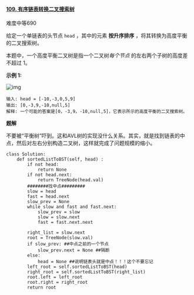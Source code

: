 #### [109. 有序链表转换二叉搜索树](https://leetcode-cn.com/problems/convert-sorted-list-to-binary-search-tree/)

难度中等690

给定一个单链表的头节点  `head` ，其中的元素 **按升序排序** ，将其转换为高度平衡的二叉搜索树。

本题中，一个高度平衡二叉树是指一个二叉树*每个节点* 的左右两个子树的高度差不超过 1。

 

**示例 1:**

![img](https://assets.leetcode.com/uploads/2020/08/17/linked.jpg)

```
输入: head = [-10,-3,0,5,9]
输出: [0,-3,9,-10,null,5]
解释: 一个可能的答案是[0，-3,9，-10,null,5]，它表示所示的高度平衡的二叉搜索树。
```

**题解**

不要被“平衡树”吓到。这和AVL树的实现没什么关系。其实，就是找到链表的中点，然后对左右分别构造二叉树，这样就完成了问题规模的缩小。

```
class Solution:
    def sortedListToBST(self, head) :
        if not head:
            return None
        if not head.next:
            return TreeNode(head.val)
        ########找中点#########
        slow = head
        fast = head.next
        slow_prev = None
        while slow and fast and fast.next:
            slow_prev = slow
            slow = slow.next
            fast = fast.next.next
            
        right_list = slow.next
        root = TreeNode(slow.val)
        if slow_prev: ##中点之前的一个节点
            slow_prev.next = None ##隔断
        else:
            head = None ##说明链表头就是中点！！！这个不要忘记
        left_root = self.sortedListToBST(head)
        right_root = self.sortedListToBST(right_list)
        root.left = left_root
        root.right = right_root
        return root
```

